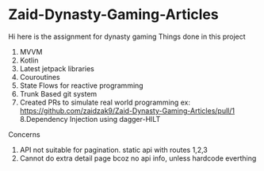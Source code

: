 # Zaid-Dynasty-Gaming-Articles
Hi here is the assignment for dynasty gaming
Things done in this project
1. MVVM
2. Kotlin
3. Latest jetpack libraries
4. Couroutines
5. State Flows for reactive programming
6. Trunk Based git system
7. Created PRs to simulate real world programming 
ex: https://github.com/zaidzak9/Zaid-Dynasty-Gaming-Articles/pull/1
8.Dependency Injection using dagger-HILT

Concerns
1. API not suitable for pagination. static api with routes 1,2,3
2. Cannot do extra detail page bcoz no api info, unless hardcode everthing
